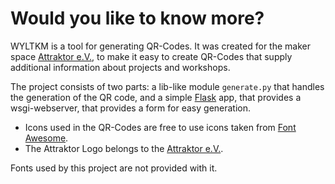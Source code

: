 # Would you like to know more?
WYLTKM is a tool for generating QR-Codes. It was created for the maker space 
[Attraktor e.V.][attraktor], to make it easy to create QR-Codes that supply 
additional information about projects and workshops.

The project consists of two parts: a lib-like module `generate.py` that handles the 
generation of the QR code, and a simple [Flask][flask] app, that provides a wsgi-webserver, that 
provides a form for easy generation.

* Icons used in the QR-Codes are free to use icons taken from [Font Awesome][fontawesome].
* The Attraktor Logo belongs to the [Attraktor e.V.][attraktor].

Fonts used by this project are not provided with it.

[attraktor]: https://www.attraktor.org
[flask]: https://flask.palletsprojects.com
[fontawesome]: https://fontawesome.com
